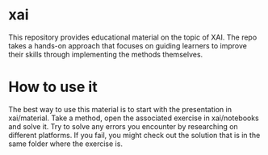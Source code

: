 # xai

This repository provides educational material on the topic of XAI. The repo takes a hands-on approach that focuses on guiding learners to improve their skills through implementing the methods themselves. 


# How to use it

The best way to use this material is to start with the presentation in xai/material. Take a method, open the associated exercise in xai/notebooks and solve it. Try to solve any errors you encounter by researching on different platforms. If you fail, you might check out the solution that is in the same folder where the exercise is. 
